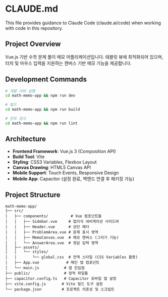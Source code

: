 # CLAUDE.md

This file provides guidance to Claude Code (claude.ai/code) when working with code in this repository.

## Project Overview

Vue.js 기반 수학 문제 풀이 메모 어플리케이션입니다. 태블릿 뷰에 최적화되어 있으며, 터치 및 마우스 입력을 지원하는 캔버스 기반 메모 기능을 제공합니다.

## Development Commands

```bash
# 개발 서버 실행
cd math-memo-app && npm run dev

# 빌드
cd math-memo-app && npm run build

# 린트 검사
cd math-memo-app && npm run lint
```

## Architecture

- **Frontend Framework**: Vue.js 3 (Composition API)
- **Build Tool**: Vite
- **Styling**: CSS3 Variables, Flexbox Layout
- **Canvas Drawing**: HTML5 Canvas API
- **Mobile Support**: Touch Events, Responsive Design
- **Mobile App**: Capacitor (설정 완료, 백엔드 연결 후 패키징 가능)

## Project Structure

```
math-memo-app/
├── src/
│   ├── components/          # Vue 컴포넌트들
│   │   ├── Sidebar.vue     # 접이식 네비게이션 사이드바
│   │   ├── Header.vue      # 상단 헤더
│   │   ├── ProblemArea.vue # 문제 표시 영역
│   │   ├── MemoCanvas.vue  # 메모 캔버스 (그리기 기능)
│   │   └── AnswerArea.vue  # 정답 입력 영역
│   ├── assets/
│   │   └── styles/
│   │       └── global.css  # 전역 스타일 (CSS Variables 활용)
│   ├── App.vue            # 메인 앱 컴포넌트
│   └── main.js           # 앱 진입점
├── public/               # 정적 파일들
├── capacitor.config.ts   # Capacitor 모바일 앱 설정
├── vite.config.js       # Vite 빌드 도구 설정
└── package.json         # 프로젝트 의존성 및 스크립트
```